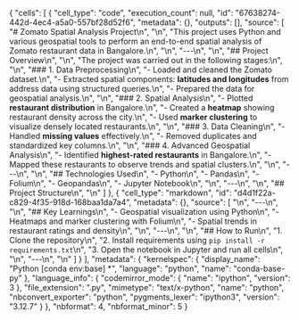 {
 "cells": [
  {
   "cell_type": "code",
   "execution_count": null,
   "id": "67638274-442d-4ec4-a5a0-557bf28d52f6",
   "metadata": {},
   "outputs": [],
   "source": [
    "# Zomato Spatial Analysis Project\n",
    "\n",
    "This project uses Python and various geospatial tools to perform an end-to-end spatial analysis of Zomato restaurant data in Bangalore.\n",
    "\n",
    "---\n",
    "\n",
    "## Project Overview\n",
    "\n",
    "The project was carried out in the following stages:\n",
    "\n",
    "### 1. Data Preprocessing\n",
    "- Loaded and cleaned the Zomato dataset.\n",
    "- Extracted spatial components: **latitudes and longitudes** from address data using structured queries.\n",
    "- Prepared the data for geospatial analysis.\n",
    "\n",
    "### 2. Spatial Analysis\n",
    "- Plotted **restaurant distribution** in Bangalore.\n",
    "- Created a **heatmap** showing restaurant density across the city.\n",
    "- Used **marker clustering** to visualize densely located restaurants.\n",
    "\n",
    "### 3. Data Cleaning\n",
    "- Handled **missing values** effectively.\n",
    "- Removed duplicates and standardized key columns.\n",
    "\n",
    "### 4. Advanced Geospatial Analysis\n",
    "- Identified **highest-rated restaurants** in Bangalore.\n",
    "- Mapped these restaurants to observe trends and spatial clusters.\n",
    "\n",
    "---\n",
    "\n",
    "## Technologies Used\n",
    "- Python\n",
    "- Pandas\n",
    "- Folium\n",
    "- Geopandas\n",
    "- Jupyter Notebook\n",
    "\n",
    "---\n",
    "\n",
    "## Project Structure\n",
    "\n"
   ]
  },
  {
   "cell_type": "markdown",
   "id": "d4d1f22a-c829-4f35-918d-168baa1da7a4",
   "metadata": {},
   "source": [
    "\n",
    "---\n",
    "\n",
    "## Key Learnings\n",
    "- Geospatial visualization using Python\n",
    "- Heatmaps and marker clustering with Folium\n",
    "- Spatial trends in restaurant ratings and density\n",
    "\n",
    "---\n",
    "\n",
    "## How to Run\n",
    "1. Clone the repository\n",
    "2. Install requirements using `pip install -r requirements.txt`\n",
    "3. Open the notebook in Jupyter and run all cells\n",
    "\n",
    "---\n",
    "\n"
   ]
  }
 ],
 "metadata": {
  "kernelspec": {
   "display_name": "Python [conda env:base] *",
   "language": "python",
   "name": "conda-base-py"
  },
  "language_info": {
   "codemirror_mode": {
    "name": "ipython",
    "version": 3
   },
   "file_extension": ".py",
   "mimetype": "text/x-python",
   "name": "python",
   "nbconvert_exporter": "python",
   "pygments_lexer": "ipython3",
   "version": "3.12.7"
  }
 },
 "nbformat": 4,
 "nbformat_minor": 5
}
